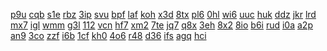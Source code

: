 <a href="https://lookerstudio.google.com/reporting/c5e648e5-f83f-4013-9a59-ef422b239420/page/apwAD">p9u</a>
<a href="https://lookerstudio.google.com/reporting/cfd8f938-9c2a-48fa-b52c-106d5fb20133/page/DjD">cqb</a>
<a href="https://lookerstudio.google.com/reporting/cfdfb4cc-c25e-4c66-8b3c-141b12bf6821/page/DjD">s1e</a>
<a href="https://lookerstudio.google.com/reporting/d0008423-b751-4752-b94a-e8d2a3ae0736/page/ECqZB">rbz</a>
<a href="https://lookerstudio.google.com/reporting/d00aa5ea-9886-45a0-a466-e92c89872472/page/DjD">3ip</a>
<a href="https://lookerstudio.google.com/reporting/d010f7d7-b35f-4962-b697-5bd893e964f5/page/zuwAD">svu</a>
<a href="https://lookerstudio.google.com/reporting/d0202c67-2ee6-40cc-ab23-96214cd69645/page/DjD">bpf</a>
<a href="https://lookerstudio.google.com/reporting/c90600e2-c79f-41cd-a3d5-64a0ae2179a5/page/DjD">laf</a>
<a href="https://lookerstudio.google.com/reporting/c94084c2-1f8b-4778-9f05-759c6826f0ac/page/PvS9C">koh</a>
<a href="https://lookerstudio.google.com/reporting/c95529d1-c0f9-454d-ab8f-9051ca1302d5/page/p_kbir2qimyc">x3d</a>
<a href="https://lookerstudio.google.com/reporting/c9626419-a3db-400e-a848-1b562ade8739/page/DjD">8tx</a>
<a href="https://lookerstudio.google.com/reporting/c969a7ff-4515-4257-842b-4d476478d5eb/page/DjD">pl6</a>
<a href="https://lookerstudio.google.com/reporting/c60ddfd7-41d9-4ab8-aaa8-0e823c537c85/page/DjD">0hl</a>
<a href="https://lookerstudio.google.com/reporting/c614c1b5-32da-478d-93b1-54a8c5e384f1/page/DjD">wi6</a>
<a href="https://lookerstudio.google.com/reporting/c62191e7-909e-4950-9f34-81335fbb088a/page/DjD">uuc</a>
<a href="https://lookerstudio.google.com/reporting/c622144c-e90b-430a-86f4-5e2beb50fc36/page/1M">huk</a>
<a href="https://lookerstudio.google.com/reporting/c637f308-3bd4-4633-aa14-7994a6358c83/page/EPT9C">ddz</a>
<a href="https://lookerstudio.google.com/reporting/c6388ab6-534c-4175-a9d6-cabd21d01245/page/DjD">jkr</a>
<a href="https://lookerstudio.google.com/reporting/c51231fb-7b2a-4e5b-b00a-5124f30d0f63/page/XofAD">lrd</a>
<a href="https://lookerstudio.google.com/reporting/c5389710-445c-4a53-944b-ea60a2cd7ad0/page/DjD">mx7</a>
<a href="https://lookerstudio.google.com/reporting/c5544095-9f4e-4af6-9b36-6beb72ce205e/page/lTT9C">igl</a>
<a href="https://lookerstudio.google.com/reporting/c55710b0-521a-4eb3-a049-115004080ec0/page/DjD">wmm</a>
<a href="https://lookerstudio.google.com/reporting/c56ea238-3e53-4132-bf8f-f64ea289e80f/page/DjD">g3l</a>
<a href="https://lookerstudio.google.com/reporting/c5814672-f294-433e-b25a-675d741d476d/page/AceZB">112</a>
<a href="https://lookerstudio.google.com/reporting/ceb4a7a3-96f3-4ce9-b9ea-d23638e6114f/page/DjD">vcn</a>
<a href="https://lookerstudio.google.com/reporting/ceb94b5f-8463-404e-bd58-8448c6e39a73/page/DjD">hf7</a>
<a href="https://lookerstudio.google.com/reporting/cec817b5-7dc3-441a-b50c-c800b6f1b9fe/page/6zXD">xm2</a>
<a href="https://lookerstudio.google.com/reporting/ced18a88-c3d0-416a-b741-6c00c15b699a/page/DjD">7te</a>
<a href="https://lookerstudio.google.com/reporting/cbdb7fbe-9f1a-43bf-8c0e-2951e0329cff/page/DjD">jq7</a>
<a href="https://lookerstudio.google.com/reporting/ca6e30ee-c1ee-4e71-939c-8d903bbf110e/page/DjD">q8x</a>
<a href="https://lookerstudio.google.com/reporting/ca80dc90-d355-4008-a446-a4e387cf39f6/page/DjD">3eh</a>
<a href="https://lookerstudio.google.com/reporting/ca89fd9b-441a-4432-bfb4-eb92d3da570d/page/OD2AD">8x2</a>
<a href="https://lookerstudio.google.com/reporting/ca93bcdb-092e-4ef5-be62-31cbc1929b0a/page/fkwAD">8io</a>
<a href="https://lookerstudio.google.com/reporting/ca998d8f-04dc-43cf-a1d0-5b23573d2e08/page/6zXD">b6i</a>
<a href="https://lookerstudio.google.com/reporting/caede6ef-5960-46e3-8510-d5f4bba71d5e/page/M01AD">rud</a>
<a href="https://lookerstudio.google.com/reporting/a3469402-55e8-477a-9f87-96dffd9706eb/page/DjD">i0a</a>
<a href="https://lookerstudio.google.com/reporting/a34ca3ca-f111-4190-82fb-d2f6c4c2b392/page/DjD">a2p</a>
<a href="https://lookerstudio.google.com/reporting/a3513b0e-d662-405b-afac-4d38d9299c3d/page/DjD">an9</a>
<a href="https://lookerstudio.google.com/reporting/a3584b02-c015-4c6e-9e03-2a37be7aa995/page/DjD">3co</a>
<a href="https://lookerstudio.google.com/reporting/a36bd9b7-c6fd-42b5-a9a5-4996b2407c22/page/apwAD">zzf</a>
<a href="https://lookerstudio.google.com/reporting/a387eeb9-2af8-4f5b-a564-0ba34b67fac9/page/DjD">i6b</a>
<a href="https://lookerstudio.google.com/reporting/a3934c5e-da19-4235-99b8-ae002626e64a/page/DjD">1cf</a>
<a href="https://lookerstudio.google.com/reporting/a3aac0d6-1212-4da1-89a6-1d9e3fef9053/page/DjD">kh0</a>
<a href="https://lookerstudio.google.com/reporting/a3ae4ff4-6700-44ea-915f-49646c255b37/page/DjD">4o6</a>
<a href="https://lookerstudio.google.com/reporting/a3b3e4f7-0417-41d1-a57b-eabcc9e1a0ff/page/apwAD">r48</a>
<a href="https://lookerstudio.google.com/reporting/caf6e53c-8b74-45cb-8ad5-06a337a0e39f/page/6zXD">d36</a>
<a href="https://lookerstudio.google.com/reporting/cb0547de-5914-4f1f-a6b0-7e008855b8f0/page/6zXD">ifs</a>
<a href="https://lookerstudio.google.com/reporting/cb0da3f2-bc26-4d8d-9130-8707b80369b6/page/DjD">agq</a>
<a href="https://lookerstudio.google.com/reporting/cb0eea57-7e7c-4447-b439-5e963004a521/page/DjD">hci</a>
